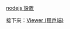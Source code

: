 [nodejs 設置](/zh-TW/viewer/nodejs.md ':include :type=markdown')

接下來：[Viewer (用戶端)](/zh-TW/viewer/3legged/ui)